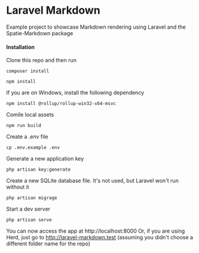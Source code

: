 # Laravel Markdown
 Example project to showcase Markdown rendering using Laravel and the Spatie-Markdown package

#### Installation

Clone this repo and then run

```
composer install
```
```
npm install
```
If you are on Windows, install the following dependency
```
npm install @rollup/rollup-win32-x64-msvc
```
Comile local assets
```
npm run build
```
Create a .env file
```
cp .env.example .env
```
Generate a new application key
```
php artisan key:generate
```
Create a new SQLite database file. It's not used, but Laravel won't run without it
```
php artisan migrage
```
Start a dev server
```
php artisan serve
```
You can now access the app at http://localhost:8000
Or, if you are using Herd, just go to http://laravel-markdown.test (assuming you didn't choose a different folder name for the repo)
